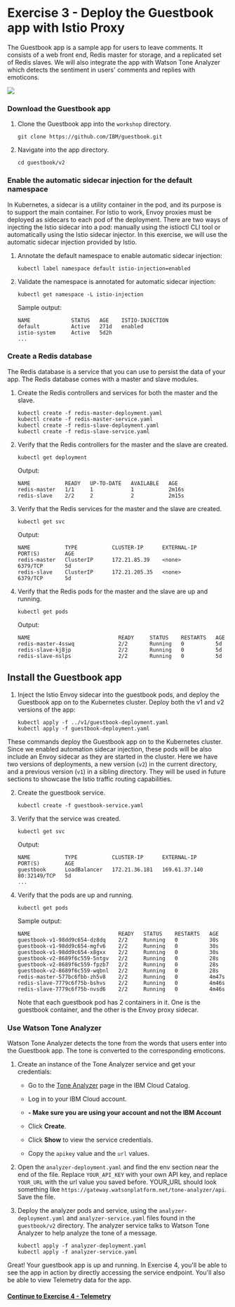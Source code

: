 # Exercise 3 - Deploy the Guestbook app with Istio Proxy

The Guestbook app is a sample app for users to leave comments. It consists of a web front end, Redis master for storage, and a replicated set of Redis slaves. We will also integrate the app with Watson Tone Analyzer which detects the sentiment in users' comments and replies with emoticons.

![](../README_images/istio1.jpg)

### Download the Guestbook app
1. Clone the Guestbook app into the `workshop` directory.

    ```shell
    git clone https://github.com/IBM/guestbook.git
    ```

2. Navigate into the app directory.

    ```shell
    cd guestbook/v2
    ```

### Enable the automatic sidecar injection for the default namespace
In Kubernetes, a sidecar is a utility container in the pod, and its purpose is to support the main container. For Istio to work, Envoy proxies must be deployed as sidecars to each pod of the deployment. There are two ways of injecting the Istio sidecar into a pod: manually using the istioctl CLI tool or automatically using the Istio sidecar injector. In this exercise, we will use the automatic sidecar injection provided by Istio.

1. Annotate the default namespace to enable automatic sidecar injection:
    
    ``` shell
    kubectl label namespace default istio-injection=enabled
    ```
    
2. Validate the namespace is annotated for automatic sidecar injection:
    
    ``` shell
    kubectl get namespace -L istio-injection
    ```
    
    Sample output:
    ``` shell
    NAME             STATUS   AGE    ISTIO-INJECTION
    default          Active   271d   enabled
    istio-system     Active   5d2h
    ...
    ```

### Create a Redis database
The Redis database is a service that you can use to persist the data of your app. The Redis database comes with a master and slave modules.

1. Create the Redis controllers and services for both the master and the slave.

    ``` shell
    kubectl create -f redis-master-deployment.yaml
    kubectl create -f redis-master-service.yaml
    kubectl create -f redis-slave-deployment.yaml
    kubectl create -f redis-slave-service.yaml
    ```

2. Verify that the Redis controllers for the master and the slave are created.

    ```shell
    kubectl get deployment
    ```
    Output:
    ```shell
    NAME           READY   UP-TO-DATE   AVAILABLE   AGE
    redis-master   1/1     1            1           2m16s
    redis-slave    2/2     2            2           2m15s
    ```

3. Verify that the Redis services for the master and the slave are created.

    ```shell
    kubectl get svc
    ```
    Output:
    ```shell
    NAME           TYPE           CLUSTER-IP      EXTERNAL-IP     PORT(S)        AGE
    redis-master   ClusterIP      172.21.85.39    <none>          6379/TCP       5d
    redis-slave    ClusterIP      172.21.205.35   <none>          6379/TCP       5d
    ```

4. Verify that the Redis pods for the master and the slave are up and running.

    ```shell
    kubectl get pods
    ```
    Output:
    ```shell
    NAME                            READY     STATUS    RESTARTS   AGE
    redis-master-4sswq              2/2       Running   0          5d
    redis-slave-kj8jp               2/2       Running   0          5d
    redis-slave-nslps               2/2       Running   0          5d
    ```

## Install the Guestbook app

1. Inject the Istio Envoy sidecar into the guestbook pods, and deploy the Guestbook app on to the Kubernetes cluster. Deploy both the v1 and v2 versions of the app:

    ```shell
    kubectl apply -f ../v1/guestbook-deployment.yaml
    kubectl apply -f guestbook-deployment.yaml
    ```

These commands deploy the Guestbook app on to the Kubernetes cluster. Since we enabled automation sidecar injection, these pods will be also include an Envoy sidecar as they are started in the cluster. Here we have two versions of deployments, a new version (`v2`) in the current directory, and a previous version (`v1`) in a sibling directory. They will be used in future sections to showcase the Istio traffic routing capabilities.

2. Create the guestbook service.

    ```shell
    kubectl create -f guestbook-service.yaml
    ```

3. Verify that the service was created.

    ```shell
    kubectl get svc
    ```
    Output:
    ```shell
    NAME           TYPE           CLUSTER-IP      EXTERNAL-IP     PORT(S)        AGE
    guestbook      LoadBalancer   172.21.36.181   169.61.37.140   80:32149/TCP   5d
    ...
    ```

4. Verify that the pods are up and running.

    ```shell
    kubectl get pods
    ```
    Sample output:
    ```shell
    NAME                            READY   STATUS    RESTARTS   AGE
    guestbook-v1-98dd9c654-dz8dq    2/2     Running   0          30s
    guestbook-v1-98dd9c654-mgfv6    2/2     Running   0          30s
    guestbook-v1-98dd9c654-x8gxx    2/2     Running   0          30s
    guestbook-v2-8689f6c559-5ntgv   2/2     Running   0          28s
    guestbook-v2-8689f6c559-fpzb7   2/2     Running   0          28s
    guestbook-v2-8689f6c559-wqbnl   2/2     Running   0          28s
    redis-master-577bc6fbb-zh5v8    2/2     Running   0          4m47s
    redis-slave-7779c6f75b-bshvs    2/2     Running   0          4m46s
    redis-slave-7779c6f75b-nvsd6    2/2     Running   0          4m46s
    ```

    Note that each guestbook pod has 2 containers in it. One is the guestbook container, and the other is the Envoy proxy sidecar.

### Use Watson Tone Analyzer
Watson Tone Analyzer detects the tone from the words that users enter into the Guestbook app. The tone is converted to the corresponding emoticons.


1. Create an instance of the Tone Analyzer service and get your credentials:
    - Go to the [Tone Analyzer](https://cloud.ibm.com/catalog/services/tone-analyzer) page in the IBM Cloud Catalog.
    - Log in to your IBM Cloud account.
    -  **-  Make sure you are using your account and not the IBM Account**
  
    - Click **Create**.
    - Click **Show** to view the service credentials.
    - Copy the `apikey` value and  the `url` values.


2. Open the `analyzer-deployment.yaml` and find the env section near the end of the file. Replace `YOUR_API_KEY` with your own API key, and replace `YOUR_URL` with the url value you saved before. YOUR_URL should look something like `https://gateway.watsonplatform.net/tone-analyzer/api`. Save the file.

3. Deploy the analyzer pods and service, using the `analyzer-deployment.yaml` and `analyzer-service.yaml` files found in the `guestbook/v2` directory. The analyzer service talks to Watson Tone Analyzer to help analyze the tone of a message.

    ```shell
    kubectl apply -f analyzer-deployment.yaml
    kubectl apply -f analyzer-service.yaml
    ```

Great! Your guestbook app is up and running. In Exercise 4, you'll be able to see the app in action by directly accessing the service endpoint. You'll also be able to view Telemetry data for the app.

#### [Continue to Exercise 4 - Telemetry](../exercise-4/README.md)
